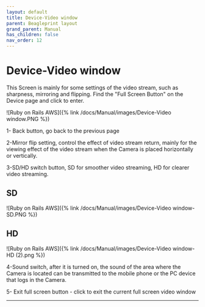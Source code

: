 ```yaml
---
layout: default
title: Device-Video window
parent: Beagleprint layout
grand_parent: Manual
has_children: false
nav_order: 12
---
```


# Device-Video window

This Screen is mainly for some settings of the video stream, such as sharpness, mirroring and flipping. Find the "Full Screen Button" on the Device page and click to enter.

![Ruby on Rails AWS]({% link /docs/Manual/images/Device-Video window.PNG %})

1- Back button, go back to the previous page

2-Mirror flip setting, control the effect of video stream return, mainly for the viewing effect of the video stream when the Camera is placed horizontally or vertically.

3-SD/HD switch button, SD for smoother video streaming, HD for clearer video streaming.

## SD
![Ruby on Rails AWS]({% link /docs/Manual/images/Device-Video window-SD.PNG %})

## HD
![Ruby on Rails AWS]({% link /docs/Manual/images/Device-Video window-HD (2).png %})


4-Sound switch, after it is turned on, the sound of the area where the Camera is located can be transmitted to the mobile phone or the PC device that logs in the Camera.

5- Exit full screen button - click to exit the current full screen video window



---
